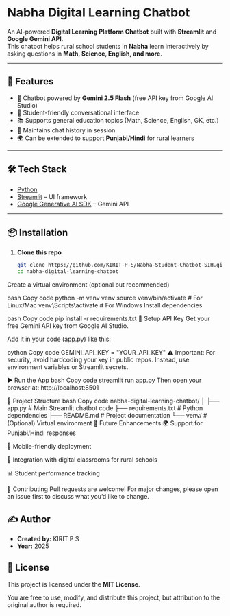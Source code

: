 # Nabha Digital Learning Chatbot

An AI-powered **Digital Learning Platform Chatbot** built with **Streamlit** and **Google Gemini API**.  
This chatbot helps rural school students in **Nabha** learn interactively by asking questions in **Math, Science, English, and more**.

---

## 🚀 Features
- 🤖 Chatbot powered by **Gemini 2.5 Flash** (free API key from Google AI Studio)  
- 📝 Student-friendly conversational interface  
- 📚 Supports general education topics (Math, Science, English, GK, etc.)  
- 💬 Maintains chat history in session  
- 🌍 Can be extended to support **Punjabi/Hindi** for rural learners  

---

## 🛠️ Tech Stack
- [Python](https://www.python.org/)  
- [Streamlit](https://streamlit.io/) – UI framework  
- [Google Generative AI SDK](https://ai.google.dev/) – Gemini API  

---

## 📦 Installation

1. **Clone this repo**
   ```bash
   git clone https://github.com/KIRIT-P-S/Nabha-Student-Chatbot-SIH.git
   cd nabha-digital-learning-chatbot
Create a virtual environment (optional but recommended)

bash
Copy code
python -m venv venv
source venv/bin/activate   # For Linux/Mac
venv\Scripts\activate      # For Windows
Install dependencies

bash
Copy code
pip install -r requirements.txt
🔑 Setup API Key
Get your free Gemini API key from Google AI Studio.

Add it in your code (app.py) like this:

python
Copy code
GEMINI_API_KEY = "YOUR_API_KEY"
⚠️ Important: For security, avoid hardcoding your key in public repos.
Instead, use environment variables or Streamlit secrets.

▶️ Run the App
bash
Copy code
streamlit run app.py
Then open your browser at: http://localhost:8501

📁 Project Structure
bash
Copy code
nabha-digital-learning-chatbot/
│
├── app.py               # Main Streamlit chatbot code
├── requirements.txt     # Python dependencies
├── README.md            # Project documentation
└── venv/                # (Optional) Virtual environment
🌟 Future Enhancements
🌍 Support for Punjabi/Hindi responses

📱 Mobile-friendly deployment

🏫 Integration with digital classrooms for rural schools

📊 Student performance tracking

🤝 Contributing
Pull requests are welcome! For major changes, please open an issue first to discuss what you’d like to change.

## ✍️ Author
- **Created by:** KIRIT P S  
- **Year:** 2025  

## 📜 License
This project is licensed under the **MIT License**.  

You are free to use, modify, and distribute this project, but attribution to the original author is required.  

